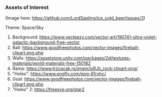 ### Assets of Interest
(Image here: https://github.com/LordSapling/ice_cold_beer/issues/3)

Theme: Space/Sky
1. Background: https://www.vecteezy.com/vector-art/190741-ultra-violet-galactic-background-free-vector
2. Ball: https://www.goodfreephotos.com/vector-images/fireball-clipart.png.php
3. Walls: https://assetstore.unity.com/packages/2d/textures-materials/world-materials-free-150182
4. Ramp: https://www.trzcacak.rs/imgm/ixRJh_rock-clipart-png/
5. "Holes": https://www.pngfly.com/png-81rxhc/
6. Goal: https://www.goodfreephotos.com/vector-images/fireball-clipart.png.php
7. "Holes" 2: https://freesvg.org/star2
